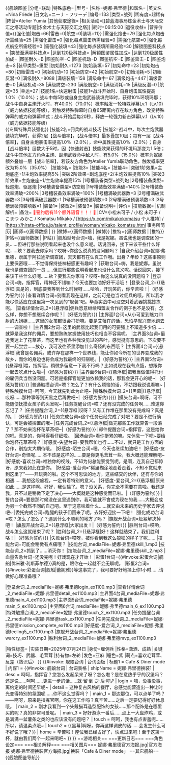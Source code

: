 {{舰娘图鉴
|分组=联动
|特殊底色=
|型号=
|名称=妮娜·弗里德
|和谐名=
|英文名=Nina Friede
|日文名=ニーナ・フリーデ
|编号=133
|类型=战列
|稀有度=超稀有
|阵营=Atelier Yumia
|其他获取途径=<!--【无则不填】-->
|相关活动=[[碧蓝海事局炼金术士与天际交汇之塔活动专题|炼金术士与天际交汇之塔]]
|耗时=06:15:00
|退役收益=<!--无法退役则填无法退役，否则不填-->
|营养价值={{强化值|炮击=66|雷击=0|航空=0|装填=11}}
|需强化炮击=79
|强化每点炮击所需经验=25
|需强化雷击=0
|强化每点雷击所需经验=0
|需强化航空=0
|强化每点航空所需经验=0
|需强化装填=43
|强化每点装填所需经验=30
|解锁图鉴科技点=
|突破至满星科技点=
|达到120级科技点=
|解锁图鉴属性加成=
|达到120级属性加成=
|图鉴耐久=B
|图鉴防空=C
|图鉴机动=D
|图鉴航空=E
|图鉴雷击=E
|图鉴炮击=S
|装甲类型=重型
|初始耐久=1273
|初始装填=57
|初始命中=23
|初始炮击=80
|初始雷击=0
|初始机动=10
|初始防空=42
|初始航空=0
|初始消耗=5
|初始反潜=0
|满级耐久=8088
|满级装填=158
|满级命中=67
|满级炮击=447
|满级雷击=0
|满级机动=35
|满级防空=230
|满级航空=0
|满级消耗=15
|满级反潜=0
|航速=35
|幸运=27
|技能1名=快速射击
|技能1=战斗开始时、自身炮击属性提高1.0%（10.0%）；战斗中每5秒或自身主炮武器装填完毕时，获得10%环境玛那；战斗中自身主炮开火时，有40.0%（70.0%）概率触发一轮特殊弹幕Lv.1（Lv.10）（威力依据技能等级），若触发特殊弹幕时自身65距离内存在敌方角色，改变特殊弹幕的威力和弹幕样式；战斗开始后每20秒，释放一轮强力斩击弹幕Lv.1（Lv.10）（威力依据技能等级）<br>{{专属特殊兵装强化}}
|技能2名=佣兵的战斗技巧
|技能2=战斗中，每次主炮武器装填完毕时，获得2层【战斗倍率】，【战斗倍率】最多叠加10层；每有一层【战斗倍率】，自身主炮暴击率提高1.0%（2.0%），命中属性提高1.0%（2.0%）；自身【战斗倍率】层数大于5时，因【快速射击】技能效果获得的环境玛那变为1.5倍；战斗中其他友方角色主炮、副炮武器命中敌人时，有5.0%（15.0%）概率为妮娜额外叠加一层【战斗倍率】，若该友方角色为Atelier Yumia联动角色，触发概率更改为15.0%（35.0%）
|技能3名=
|技能3=
|技能4名=
|技能4=
|突破1阶效果=主炮底座+1/主炮效率提高5%
|突破2阶效果=副炮底座+2/主炮效率提高10%
|突破3阶效果=主炮底座+1/主炮效率提高15%
|1号槽装备类型=战列炮
|2号槽装备类型=轻巡炮、驱逐炮
|3号槽装备类型=防空炮
|1号槽装备效率满破=140%
|2号槽装备效率满破=200%
|3号槽装备效率满破=100%
|1号槽满破武器数=3
|2号槽满破武器数=3
|3号槽满破武器数=1
|1号槽满破预装填数=0
|2号槽满破预装填数=3
|3号槽满破预装填数=1
|装备1=
|装备2=
|装备3=
|装备说明=
|评价=
|技能数据=
|机制解析=
|备注=
<span style="color:red;">💓誓约后有11个额外语音！！！💓</span>
|CV=小松未可子 / 小松 未可子 / こまつ みかこ / Komatsu Mikako / [https://x.com/mikakokomatsu 个人推特] / [https://hirata-office.jp/talent_profile/woman/mikako_komatsu.html 事务所简历]
|画师={{画师数据 | }}
|微博={{画师数据 | |微博}}
|推特={{画师数据 | |推特}}
|P站={{画师数据 | |P站}}
|舰船型号台词=嗨，我是妮娜。虽说我也是调查团的一员……但进行那些说明看起来也没什么意义呢。话说回来，接下来该干些什么好呢……欸？要我去你家吗？哎呀~你这么说真的没问题吗？
|自我介绍台词=妮娜·弗里德，隶属于阿拉迪斯调查团，天天都有在认真工作哦。出身？年龄？这些事原则上要保密哦……不觉得保持些神秘感更有趣吗？
|获取台词=嗨，我是妮娜。虽说我也是调查团的一员……但进行那些说明看起来也没什么意义呢。话说回来，接下来该干些什么好呢……欸？要我去你家吗？哎呀~你这么说真的没问题吗？
|登录台词=嗨，指挥官，精神还不错嘛？今天也要加油好好干活哦！
|登录台词_2={{悬浮框|真是的，到底要我等到什么时候呀……哈哈，开玩笑的，你辛苦啦！|（好感为誓约）}}
|查看详情台词=别看我现在这样，之前可是也当过佣兵的哦。所以我才能尽快适应在这里第一次见到的“舰装”吧。毕竟实战中可没空对着武器挑挑拣拣呢。
|查看详情台词_2={{悬浮框|佣兵愿意继续和盟友合作的例子也不是没有。怎么样，你想不想继续合作呢？|（好感为誓约）}}
|主界面1台词=从小可爱到魅力四射的大姐姐……这里的女孩都很会打扮嘛。要是艾菈在的话，恐怕早就兴奋地跑去一一调查啦！
|主界面2台词=这里的武器比起我们用的可要强上不知道多少倍……就算是我这样的佣兵，要想熟练掌握使用技巧也相当不容易呢。
|主界面3台词=最近我迷上了花草茶，而这里也有各种我没见过的茶叶，感觉挺有意思的。下次要不要一起尝尝……放心，我可没往茶里添加什么奇怪的东西哦？
|主界面4台词={{悬浮框|我曾是名佣兵。或许存在那样一个世界线，能让你如今所在的世界变成我的故乡，而你的身边也将会成为我最终的归宿呢。|（好感为誓约）}}
|主界面5台词={{悬浮框|喂，指挥官。稍微多留意一下我不行吗？比如说现在我有点饿，想跟你一起去吃点什么啦~|（好感为誓约）}}
|主界面6台词={{悬浮框|把我当做值得托付的雇佣兵当然没问题。可若是指挥官能更加依赖我的话，那我会更开心的呢~|（好感为誓约）}}
|普通触摸台词=嗯？怎么了？有什么烦恼的话，不妨跟我说说看嘛~
|特殊触摸台词=呵呵，今天就先到此为止吧~
|特殊触摸台词_2={{黑幕|{{悬浮框|哎呀……那种事等到天黑之后再做吧~|（好感为誓约）}}}}
|摸头台词=啊呀，可不能随便抚摸女孩子的头发呢~
|任务提醒台词=哎？还有没完成的任务啊……难道你忘记了？
|任务提醒台词_2={{悬浮框|哎呀？又有工作堆在那里没有完成吗？真是的。|（好感为誓约）}}
|任务完成台词=这个任务已经完成了对吧？要是不进行确认，可是会被搁置的哦~
|任务完成台词_2={{悬浮框|做完那些工作就算告一段落了？那不妨来泡杯花草茶吧~|（好感为誓约）}}
|邮件提醒台词=指挥官，这是给你的吧。真是的，你可得看仔细啦。
|回港台词=看你挺累的嘛。先休息一下吧~要给你泡杯花草茶吗？
|好感度-失望台词=要我帮忙也行……不过，就只是工作方面的合作，别抱太大期待哦。
|好感度-陌生台词=嗯，今天也继续加油吧！
|好感度-友好台词=奇怪呢……本不该是这样的……要是你更毛茸茸一些，我大概还能理解吧~
|好感度-喜欢台词=唯独你的视线，不知为何总能察觉到呢。是啊，连我自己都惊讶，原来我如此在意你。
|好感度-爱台词=“稀里糊涂地走着走着，不知不觉就来到这里了”——开玩笑的啦。这个不可思议的地方，这些结交的伙伴，还有与你的相遇……我想这段旅程，一定有着特别的意义。
|好感度-爱台词_2={{悬浮框|原来如此……是这样啊。好好，我认输了。嗯？没关系，你完全不需要在意啦。我还是我，只不过是稍微下定了决心——大概就是这种感觉而已啦。|（好感为誓约）}}
|誓约台词=要是那时候没在这里遇到你，我可能就不會成为现在的我……大概会成为另一个截然不同的自己吧。至于这意味着什么……就交由未来的历史学家去评说吧~
|委托完成台词=跑腿的孩子们回来了呢。去好好迎接一下吧！
|强化成功台词=哎？怎么了怎么了？遇到什么不顺利的地方了吗？
|旗舰开战台词=赶紧解决掉吧！
|旗舰开战台词_2={{悬浮框|大家出发！|（好感为誓约）}}
|胜利台词=哎哟，战斗怎么这就结束了呢？
|胜利台词_2={{悬浮框|好！这样就结束了。我们胜利咯！|（好感为誓约）}}
|失败台词=哎呀，被你看到我这么狼狈的样子了呢……
|技能台词=可能会稍微有点痛哦？
|技能台词_mediaFile=妮娜·弗里德skill_1.mp3
|技能台词_2=抓到了……消灭你！
|技能台词_2_mediaFile=妮娜·弗里德skill_2.mp3
|血量告急台词=还没完呢！好戏现在才开始！
|彩蛋1台词={{#invoke:彩蛋台词|舰船|优米雅·利斯菲尔德}}真的是，跟你在一起就不会无聊呢。
|彩蛋2台词={{#invoke:彩蛋台词|舰船|蕾妮雅}}等这事完了，我可要好好地揉上你1小时……请做好心理准备哦？

|登录台词_2_mediaFile=妮娜·弗里德login_ex1100.mp3
|查看详情台词_2_mediaFile=妮娜·弗里德detail_ex1100.mp3
|主界面4台词_mediaFile=妮娜·弗里德main_4_ex1100.mp3
|主界面5台词_mediaFile=妮娜·弗里德main_5_ex1100.mp3
|主界面6台词_mediaFile=妮娜·弗里德main_6_ex1100.mp3
|特殊触摸台词_2_mediaFile=妮娜·弗里德touch_2_ex1100.mp3
|任务提醒台词_2_mediaFile=妮娜·弗里德task_ex1100.mp3
|任务完成台词_2_mediaFile=妮娜·弗里德mission_complete_ex1100.mp3
|好感度-爱台词_2_mediaFile=妮娜·弗里德feeling5_ex1100.mp3
|旗舰开战台词_2_mediaFile=妮娜·弗里德warcry_ex1100.mp3
|胜利台词_2_mediaFile=妮娜·弗里德mvp_ex1100.mp3

|特性标签=
|实装日期=2025年07月24日
|身份=雇佣兵
|性格=潇洒、成熟
|关键词=技巧、武器、毛茸茸
|持有物=左轮
|发色=亚麻
|瞳色=紫
|萌点=喜欢毛茸茸、反差（熟识后）
}}
{{#invoke: 舰娘台词 | 台词面板 
| 标题1 = Cafe & Diner mode
| 内容1 = {{#invoke: 舰娘台词 | 台词表格
  | shipName = 妮娜·弗里德换装1
  | desc = 呵呵，指挥官？您怎么发起呆来了呀？怎么啦？是在意热乎乎的汉堡吗？还是说……呵呵……更进一步的话……就·留·到·之·后·吧♪
  | login = 嗨，没事没事，离约定的时间还早呢~
  | detail = 这种复古风格的餐厅，总感觉能营造出一种让时光变得特别的氛围呢……你不这么觉得吗？
  | main_1 = 那边那位，可以点单了吗？——啊呀，原来是指挥官啊，你在这工作吗？真辛苦……之后一定要记得好好休息哦。
  | main_2 = 刚才我看到一个头戴猫耳造型配饰的女孩……那个配饰是在哪里买的呢？真的非常可爱呢。
  | main_3 = 好好游泳一番后……点上一大盘炸鸡，或是满满一盆薯条之类的也应该没有问题吧？
  | touch = 呵呵，我也有点害羞呢……所以，请温柔点哦~
  | touch2 = {{黑幕|啊呀，你再这样调皮的话……会发生什么可不好说了哦？}}
  | home = 辛苦啦！座位我已经占好了，快点过来吧！至于这第一杯，就由我们两个一起来喝吧~
  }}
}}
==游戏相关==
===更新日志===
===角色设定===
===相关解释===
===相关图片===
<gallery mode="packed" heights="250px">
妮娜·弗里德官方海报.jpg|官方海报
妮娜·弗里德换装官方海报.jpg|换装「Cafe & Diner mode」
</gallery>
==其它舰船==
{{舰娘图鉴导航}}
